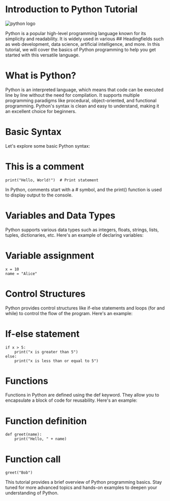# Introduction to Python Tutorial 
![python logo](https://www.python.org/static/community_logos/python-logo.png)

Python is a popular high-level programming language known for its simplicity and readability. It is widely used in various ## Headingfields such as web development, data science, artificial intelligence, and more. In this tutorial, we will cover the basics of Python programming to help you get started with this versatile language.

# What is Python?

Python is an interpreted language, which means that code can be executed line by line without the need for compilation. It supports multiple programming paradigms like procedural, object-oriented, and functional programming. Python's syntax is clean and easy to understand, making it an excellent choice for beginners.

# Basic Syntax

Let's explore some basic Python syntax:

# This is a comment

    print("Hello, World!")  # Print statement

In Python, comments start with a # symbol, and the print() function is used to display output to the console.

# Variables and Data Types

Python supports various data types such as integers, floats, strings, lists, tuples, dictionaries, etc. Here's an example of declaring variables:

# Variable assignment

    x = 10
    name = "Alice"

# Control Structures

Python provides control structures like if-else statements and loops (for and while) to control the flow of the program. Here's an example:

# If-else statement

    if x > 5:
        print("x is greater than 5")
    else:
        print("x is less than or equal to 5")

# Functions

Functions in Python are defined using the def keyword. They allow you to encapsulate a block of code for reusability. Here's an example:

# Function definition

    def greet(name):
        print("Hello, " + name)

# Function call

    greet("Bob")

This tutorial provides a brief overview of Python programming basics. Stay tuned for more advanced topics and hands-on examples to deepen your understanding of Python.